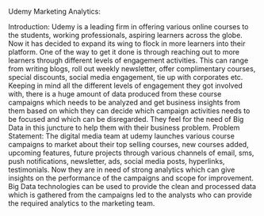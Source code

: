 Udemy Marketing Analytics:

Introduction:
Udemy is a leading firm in offering various online courses to the students, working professionals, aspiring learners across the globe. Now it has decided to expand its wing to flock in more learners into their platform. One of the way to get it done is through reaching out to more learners through different levels of engagement activities. This can range from writing blogs, roll out weekly newsletter, offer complimentary courses, special discounts, social media engagement, tie up with corporates etc. Keeping in mind all the different levels of engagement they got involved with, there is a huge amount of data produced from these course campaigns which needs to be analyzed and get business insights from them based on which they can decide which campaign activities needs to be focused and which can be disregarded. They feel for the need of Big Data in this juncture to help them with their business problem.
Problem Statement:
The digital media team at udemy launches various course campaigns to market about their top selling courses, new courses added, upcoming features, future projects through various channels of email, sms, push notifications, newsletter, ads, social media posts, hyperlinks, testimonials. Now they are in need of strong analytics which can give insights on the performance of the campaigns and scope for improvement. Big Data technologies can be used to provide the clean and processed data which is gathered from the campaigns led to the analysts who can provide the required analytics to the marketing team.
